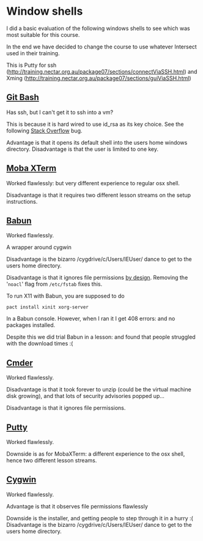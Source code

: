 # Window shells

I did a basic evaluation of the following windows shells to see which was most suitable for this course.

In the end we have decided to change the course to use whatever Intersect used in their
training. 

This is Putty for ssh (http://training.nectar.org.au/package07/sections/connectViaSSH.html) and
Xming (http://training.nectar.org.au/package07/sections/guiViaSSH.html)

## [Git Bash](https://git-for-windows.github.io/)

Has ssh, but I can't get it to ssh into a vm?

This is because it is hard wired to use id_rsa as its key choice. See the following
[Stack Overflow](http://stackoverflow.com/questions/17383177/permission-denied-publickey-errors-on-windows-when-using-moovweb)
bug.

Advantage is that it opens its default shell into the users home windows directory.
Disadvantage is that the user is limited to one key.

## [Moba XTerm](http://mobaxterm.mobatek.net/)

Worked flawlessly: but very different experience to regular osx shell.

Disadvantage is that it requires two different lesson streams on the setup instructions.

## [Babun](http://babun.github.io/)

Worked flawlessly.

A wrapper around cygwin

Disadvantage is the bizarro /cygdrive/c/Users/IEUser/ dance to get to the users home directory.

Disadvantage is that it ignores file permissions [by design](https://github.com/babun/babun/issues/457).
Removing the '`noacl`' flag from `/etc/fstab` fixes this.

To run X11 with Babun, you are supposed to do

`pact install xinit xorg-server`

In a Babun console. However, when I ran it I get 408 errors: and no packages installed.

Despite this we did trial Babun in a lesson: and found that people struggled with the download times :( 

## [Cmder](http://cmder.net/)

Worked flawlessly.

Disadvantage is that it took forever to unzip (could be the virtual machine disk growing), and that lots
of security advisories popped up...

Disadvantage is that it ignores file permissions.

## [Putty](http://www.chiark.greenend.org.uk/~sgtatham/putty/)

Worked flawlessly.

Downside is as for MobaXTerm: a different experience to the osx shell, hence two different lesson streams.

## [Cygwin](https://cygwin.com/)

Worked flawlessly.

Advantage is that it observes file permissions flawlessly

Downside is the installer, and getting people to step through it in a hurry :(
Disadvantage is the bizarro /cygdrive/c/Users/IEUser/ dance to get to the users home directory.